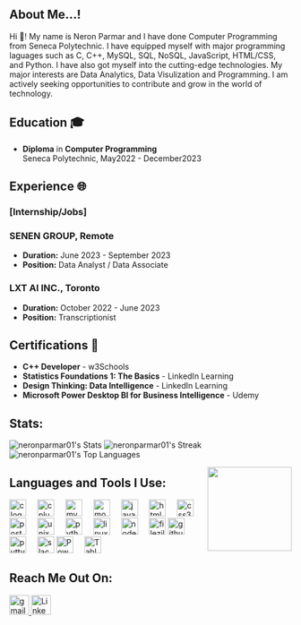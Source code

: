 <h2 align="left"> About Me...!
</h2>

Hi 👋! My name is Neron Parmar and I have done Computer Programming from Seneca Polytechnic. I have equipped myself with major programming laguages such as C, C++, MySQL, SQL, NoSQL, JavaScript, HTML/CSS, and Python. I have also got myself into the cutting-edge technologies. My major interests are Data Analytics, Data Visulization and Programming. I am actively seeking opportunities to contribute and grow in the world of technology.

## Education 🎓

- **Diploma** in **Computer Programming**  
  Seneca Polytechnic, May2022 - December2023

## Experience 🌐

### [Internship/Jobs]
### SENEN GROUP, Remote

- **Duration:** June 2023 - September 2023
- **Position:** Data Analyst / Data Associate

### LXT AI INC., Toronto

- **Duration:** October 2022 - June 2023
- **Position:** Transcriptionist

## Certifications 🏅

- **C++ Developer** - w3Schools
- **Statistics Foundations 1: The Basics** - LinkedIn Learning
- **Design Thinking: Data Intelligence** - LinkedIn Learning
- **Microsoft Power Desktop BI for Business Intelligence** - Udemy
 

## Stats:
![neronparmar01's Stats](https://github-readme-stats.vercel.app/api?username=neronparmar01&theme=chartreuse-dark&show_icons=true&hide_border=false&count_private=false)
![neronparmar01's Streak](https://github-readme-streak-stats.herokuapp.com/?user=neronparmar01&theme=chartreuse-dark&hide_border=false)
![neronparmar01's Top Languages](https://github-readme-stats.vercel.app/api/top-langs/?username=neronparmar01&theme=chartreuse-dark&show_icons=true&hide_border=false&layout=compact)

<img align="right" height="150" src="https://31.media.tumblr.com/4717a813263f471b0def42d70c835ad5/tumblr_mtw0ojDUCQ1ru39xmo1_500.gif" />


###
## Languages and Tools I Use:
<div align="left">
  <img src="https://cdn.jsdelivr.net/gh/devicons/devicon/icons/c/c-original.svg" height="30" alt="c logo"  />
  <img width="12" />
  <img src="https://cdn.jsdelivr.net/gh/devicons/devicon/icons/cplusplus/cplusplus-original.svg" height="30" alt="cplusplus logo"  />
  <img width="12" />
  <img src="https://cdn.jsdelivr.net/gh/devicons/devicon/icons/mysql/mysql-original.svg" height="30" alt="mysql logo"  />
  <img width="12" />
  <img src="https://cdn.jsdelivr.net/gh/devicons/devicon/icons/mongodb/mongodb-original.svg" height="30" alt="mongodb logo"  />
  <img width="12" />
  <img src="https://cdn.jsdelivr.net/gh/devicons/devicon/icons/javascript/javascript-original.svg" height="30" alt="javascript logo"  />
  <img width="12" />
  <img src="https://cdn.jsdelivr.net/gh/devicons/devicon/icons/html5/html5-original.svg" height="30" alt="html5 logo"  />
  <img width="12" />
  <img src="https://cdn.jsdelivr.net/gh/devicons/devicon/icons/css3/css3-original.svg" height="30" alt="css3 logo"  />
  <img width="12" />
  <img src="https://cdn.jsdelivr.net/gh/devicons/devicon/icons/postgresql/postgresql-original.svg" height="30" alt="postgresql logo"  />
  <img width="12" />
  <img src="https://cdn.jsdelivr.net/gh/devicons/devicon/icons/unix/unix-original.svg" height="30" alt="unix logo"  />
  <img width="12" />
  <img src="https://cdn.jsdelivr.net/gh/devicons/devicon/icons/python/python-original.svg" height="30" alt="python logo"  />
  <img width="12" />
  <img src="https://cdn.jsdelivr.net/gh/devicons/devicon/icons/linux/linux-original.svg" height="30" alt="linux logo"  />
  <img width="12" />
  <img src="https://cdn.jsdelivr.net/gh/devicons/devicon/icons/nodejs/nodejs-original.svg" height="30" alt="nodejs logo"  />
  <img width="12" />
  <img src="https://cdn.jsdelivr.net/gh/devicons/devicon/icons/filezilla/filezilla-plain.svg" height="30" alt="filezilla logo"  />
  <img src="https://cdn.jsdelivr.net/gh/devicons/devicon/icons/github/github-original.svg" height="30" alt="github logo"  />
  <img width="12" />
  <img src="https://cdn.jsdelivr.net/gh/devicons/devicon/icons/putty/putty-original.svg" height="30" alt="putty logo"  />
  <img width="12" />
  <img src="https://cdn.jsdelivr.net/gh/devicons/devicon/icons/slack/slack-original.svg" height="30" alt="slack logo"  />
  <img src="https://lh6.googleusercontent.com/z8qmoLH5DeA0GD_waXFzCXH-xpPc5gkwhaaPbJyCwn52SaXPBwJFI0rxuyyQM6qP_ethx4dK7YQN3s9hB86DxlVblNdenzPTlSvyoZTG3_2gWd75Y3kEaReQ5S5h35W31xfawtjJ" height="30" alt="Power BI logo"  />
  <img width="12"  />
  <img src="https://mma.prnewswire.com/media/411941/TABLEAU_SOFTWARE_LOGOjpg_Logo.jpg?w=200" height="30" alt="Tableau logo"  />
  <img width="12"  />
</div>

### 
## Reach Me Out On:

<div align="left">
 <a href="mailto:neronparmar253@gmail.com">
   <img src="https://img.shields.io/static/v1?message=Gmail&logo=gmail&label=&color=D14836&logoColor=white&labelColor=&style=for-the-badge" height="35" alt="gmail logo"  />
 </a>
<a href='https://www.linkedin.com/in/neronparmar/'>
  <img src="https://i0.wp.com/www.alphr.com/wp-content/uploads/2023/08/1637655738-linkedin-101-hero2x.jpg?resize=738%2C320&ssl=1" height="35" alt="LinkedIn logo"  />
</a>
</div>

###
